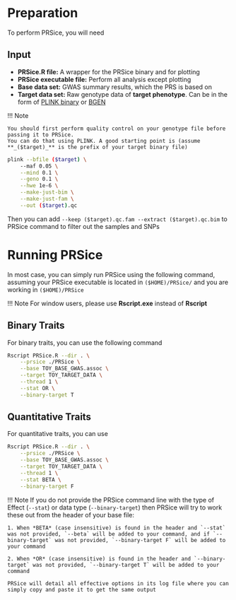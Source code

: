 
# Preparation
To perform PRSice, you will need
## Input
- **PRSice.R file:** A wrapper for the PRSice binary and for plotting
- **PRSice executable file:** Perform all analysis except plotting
- **Base data set:** GWAS summary results, which the PRS is based on
- **Target data set:** Raw genotype data of **target phenotype**.
Can be in the form of  [PLINK binary](https://www.cog-genomics.org/plink2/formats#bed) or [BGEN](http://www.well.ox.ac.uk/~gav/bgen_format/)

!!! Note

    You should first perform quality control on your genotype file before passing it to PRSice.
    You can do that using PLINK. A good starting point is (assume **_($target)_** is the prefix of your target binary file)

``` bash
plink --bfile ($target) \
    --maf 0.05 \
    --mind 0.1 \
    --geno 0.1 \
    --hwe 1e-6 \
    --make-just-bim \
    --make-just-fam \
    --out ($target).qc
```

Then you can add `--keep ($target).qc.fam --extract ($target).qc.bim` to PRSice command to filter out
the samples and SNPs




# Running PRSice
In most case, you can simply run PRSice using the following command, assuming your
PRSice executable is located in `($HOME)/PRSice/` and you are working in `($HOME)/PRSice`

!!! Note
    For window users, please use **Rscript.exe** instead of **Rscript**

## Binary Traits
For binary traits, you can use the following command
``` bash hl_lines="6 7"
Rscript PRSice.R --dir . \
    --prsice ./PRSice \
    --base TOY_BASE_GWAS.assoc \
    --target TOY_TARGET_DATA \
    --thread 1 \
    --stat OR \
    --binary-target T

```

## Quantitative Traits
For quantitative traits, you can use
``` bash hl_lines="6 7"
Rscript PRSice.R --dir . \
    --prsice ./PRSice \
    --base TOY_BASE_GWAS.assoc \
    --target TOY_TARGET_DATA \
    --thread 1 \
    --stat BETA \
    --binary-target F
```

!!! Note
    If you do not provide the PRSice command line with the type of Effect (`--stat`) or data type (`--binary-target`) then PRSice will try to work these out from the header of your base file:

    1. When *BETA* (case insensitive) is found in the header and `--stat` was not provided, `--beta` will be added to your command, and if `--binary-target` was not provided, `--binary-target F` will be added to your command 
   
    2. When *OR* (case insensitive) is found in the header and `--binary-target` was not provided, `--binary-target T` will be added to your command

    PRSice will detail all effective options in its log file where you can simply copy and paste it to get the same output
